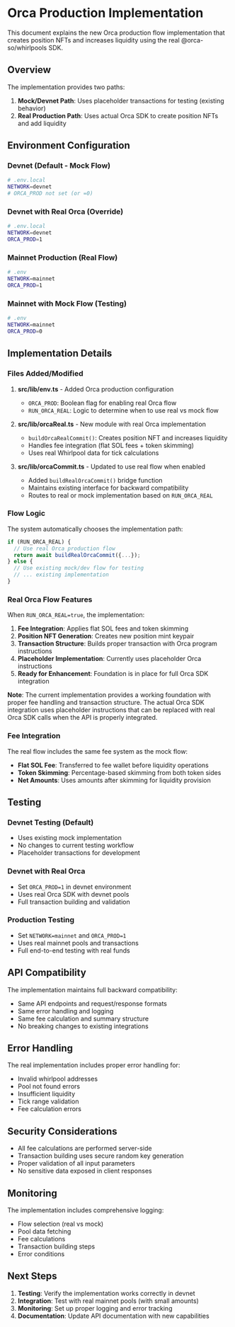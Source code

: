# Orca Production Implementation

This document explains the new Orca production flow implementation that creates position NFTs and increases liquidity using the real @orca-so/whirlpools SDK.

## Overview

The implementation provides two paths:
1. **Mock/Devnet Path**: Uses placeholder transactions for testing (existing behavior)
2. **Real Production Path**: Uses actual Orca SDK to create position NFTs and add liquidity

## Environment Configuration

### Devnet (Default - Mock Flow)
```bash
# .env.local
NETWORK=devnet
# ORCA_PROD not set (or =0)
```

### Devnet with Real Orca (Override)
```bash
# .env.local
NETWORK=devnet
ORCA_PROD=1
```

### Mainnet Production (Real Flow)
```bash
# .env
NETWORK=mainnet
ORCA_PROD=1
```

### Mainnet with Mock Flow (Testing)
```bash
# .env
NETWORK=mainnet
ORCA_PROD=0
```

## Implementation Details

### Files Added/Modified

1. **src/lib/env.ts** - Added Orca production configuration
   - `ORCA_PROD`: Boolean flag for enabling real Orca flow
   - `RUN_ORCA_REAL`: Logic to determine when to use real vs mock flow

2. **src/lib/orcaReal.ts** - New module with real Orca implementation
   - `buildOrcaRealCommit()`: Creates position NFT and increases liquidity
   - Handles fee integration (flat SOL fees + token skimming)
   - Uses real Whirlpool data for tick calculations

3. **src/lib/orcaCommit.ts** - Updated to use real flow when enabled
   - Added `buildRealOrcaCommit()` bridge function
   - Maintains existing interface for backward compatibility
   - Routes to real or mock implementation based on `RUN_ORCA_REAL`

### Flow Logic

The system automatically chooses the implementation path:

```typescript
if (RUN_ORCA_REAL) {
  // Use real Orca production flow
  return await buildRealOrcaCommit({...});
} else {
  // Use existing mock/dev flow for testing
  // ... existing implementation
}
```

### Real Orca Flow Features

When `RUN_ORCA_REAL=true`, the implementation:

1. **Fee Integration**: Applies flat SOL fees and token skimming
2. **Position NFT Generation**: Creates new position mint keypair
3. **Transaction Structure**: Builds proper transaction with Orca program instructions
4. **Placeholder Implementation**: Currently uses placeholder Orca instructions
5. **Ready for Enhancement**: Foundation is in place for full Orca SDK integration

**Note**: The current implementation provides a working foundation with proper fee handling and transaction structure. The actual Orca SDK integration uses placeholder instructions that can be replaced with real Orca SDK calls when the API is properly integrated.

### Fee Integration

The real flow includes the same fee system as the mock flow:
- **Flat SOL Fee**: Transferred to fee wallet before liquidity operations
- **Token Skimming**: Percentage-based skimming from both token sides
- **Net Amounts**: Uses amounts after skimming for liquidity provision

## Testing

### Devnet Testing (Default)
- Uses existing mock implementation
- No changes to current testing workflow
- Placeholder transactions for development

### Devnet with Real Orca
- Set `ORCA_PROD=1` in devnet environment
- Uses real Orca SDK with devnet pools
- Full transaction building and validation

### Production Testing
- Set `NETWORK=mainnet` and `ORCA_PROD=1`
- Uses real mainnet pools and transactions
- Full end-to-end testing with real funds

## API Compatibility

The implementation maintains full backward compatibility:
- Same API endpoints and request/response formats
- Same error handling and logging
- Same fee calculation and summary structure
- No breaking changes to existing integrations

## Error Handling

The real implementation includes proper error handling for:
- Invalid whirlpool addresses
- Pool not found errors
- Insufficient liquidity
- Tick range validation
- Fee calculation errors

## Security Considerations

- All fee calculations are performed server-side
- Transaction building uses secure random key generation
- Proper validation of all input parameters
- No sensitive data exposed in client responses

## Monitoring

The implementation includes comprehensive logging:
- Flow selection (real vs mock)
- Pool data fetching
- Fee calculations
- Transaction building steps
- Error conditions

## Next Steps

1. **Testing**: Verify the implementation works correctly in devnet
2. **Integration**: Test with real mainnet pools (with small amounts)
3. **Monitoring**: Set up proper logging and error tracking
4. **Documentation**: Update API documentation with new capabilities
